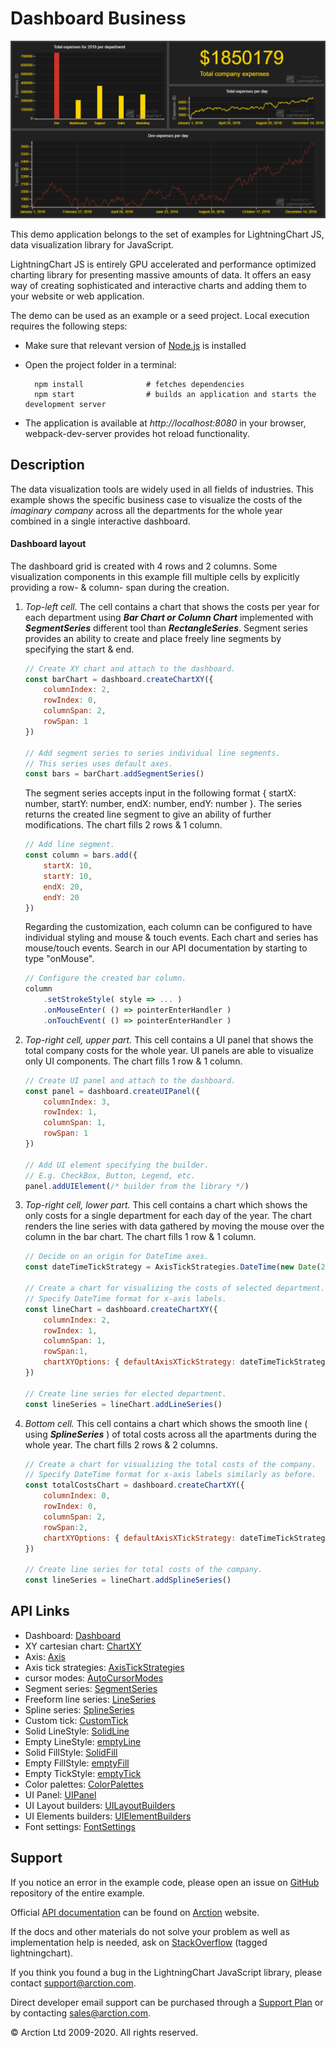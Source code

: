 # Dashboard Business

![Dashboard Business](dashboardBusiness.png)

This demo application belongs to the set of examples for LightningChart JS, data visualization library for JavaScript.

LightningChart JS is entirely GPU accelerated and performance optimized charting library for presenting massive amounts of data. It offers an easy way of creating sophisticated and interactive charts and adding them to your website or web application.

The demo can be used as an example or a seed project. Local execution requires the following steps:

- Make sure that relevant version of [Node.js](https://nodejs.org/en/download/) is installed
- Open the project folder in a terminal:

        npm install              # fetches dependencies
        npm start                # builds an application and starts the development server

- The application is available at *http://localhost:8080* in your browser, webpack-dev-server provides hot reload functionality.


## Description

The data visualization tools are widely used in all fields of industries. This example shows the specific business case to visualize the costs of the *imaginary company* across all the departments for the whole year combined in a single interactive dashboard.

#### Dashboard layout

The dashboard grid is created with 4 rows and 2 columns. Some visualization components in this example fill multiple cells by explicitly providing a row- & column- span during the creation.

1. *Top-left cell.* The cell contains a chart that shows the costs per year for each department using ***Bar Chart or Column Chart*** implemented with ***SegmentSeries*** different tool than ***RectangleSeries***. Segment series provides an ability to create and place freely line segments by specifying the start & end.

    ```javascript
    // Create XY chart and attach to the dashboard.
    const barChart = dashboard.createChartXY({
        columnIndex: 2,
        rowIndex: 0,
        columnSpan: 2,
        rowSpan: 1
    })

    // Add segment series to series individual line segments.
    // This series uses default axes.
    const bars = barChart.addSegmentSeries()
    ```
    The segment series accepts input in the following format { startX: number, startY: number, endX: number, endY: number }. The series returns the created line segment to give an ability of further modifications. The chart fills 2 rows & 1 column.

    ```javascript
    // Add line segment.
    const column = bars.add({
        startX: 10,
        startY: 10,
        endX: 20,
        endY: 20
    })
    ```

    Regarding the customization, each column can be configured to have individual styling and mouse & touch events. Each chart and series has mouse/touch events. Search in our API documentation by starting to type "onMouse".

    ```javascript
    // Configure the created bar column.
    column
        .setStrokeStyle( style => ... )
        .onMouseEnter( () => pointerEnterHandler )
        .onTouchEvent( () => pointerEnterHandler )
    ```

2. *Top-right cell, upper part.* This cell contains a UI panel that shows the total company costs for the whole year. UI panels are able to visualize only UI components. The chart fills 1 row & 1 column.

    ```javascript
    // Create UI panel and attach to the dashboard.
    const panel = dashboard.createUIPanel({
        columnIndex: 3,
        rowIndex: 1,
        columnSpan: 1,
        rowSpan: 1
    })

    // Add UI element specifying the builder.
    // E.g. CheckBox, Button, Legend, etc.
    panel.addUIElement(/* builder from the library */)
    ```

 3. *Top-right cell, lower part.* This cell contains a chart which shows the only costs for a single department for each day of the year. The chart renders the line series with data gathered by moving the mouse over the column in the bar chart. The chart fills 1 row & 1 column.

    ```javascript
    // Decide on an origin for DateTime axes.
    const dateTimeTickStrategy = AxisTickStrategies.DateTime(new Date(2018, 0, 1))

    // Create a chart for visualizing the costs of selected department.
    // Specify DateTime format for x-axis labels.
    const lineChart = dashboard.createChartXY({
        columnIndex: 2, 
        rowIndex: 1, 
        columnSpan: 1, 
        rowSpan:1, 
        chartXYOptions: { defaultAxisXTickStrategy: dateTimeTickStrategy }
    })

    // Create line series for elected department.
    const lineSeries = lineChart.addLineSeries()
    ```

4. *Bottom cell.* This cell contains a chart which shows the smooth line ( using ***SplineSeries*** ) of total costs across all the apartments during the whole year. The chart fills 2 rows & 2 columns.
    ```javascript
    // Create a chart for visualizing the total costs of the company.
    // Specify DateTime format for x-axis labels similarly as before.
    const totalCostsChart = dashboard.createChartXY({
        columnIndex: 0, 
        rowIndex: 0, 
        columnSpan: 2, 
        rowSpan:2, 
        chartXYOptions: { defaultAxisXTickStrategy: dateTimeTickStrategy }
    })

    // Create line series for total costs of the company.
    const lineSeries = lineChart.addSplineSeries()
    ```


## API Links

* Dashboard: [Dashboard]
* XY cartesian chart: [ChartXY]
* Axis: [Axis]
* Axis tick strategies: [AxisTickStrategies]
* cursor modes: [AutoCursorModes]
* Segment series: [SegmentSeries]
* Freeform line series: [LineSeries]
* Spline series: [SplineSeries]
* Custom tick: [CustomTick]
* Solid LineStyle: [SolidLine]
* Empty LineStyle: [emptyLine]
* Solid FillStyle: [SolidFill]
* Empty FillStyle: [emptyFill]
* Empty TickStyle: [emptyTick]
* Color palettes: [ColorPalettes]
* UI Panel: [UIPanel]
* UI Layout builders: [UILayoutBuilders]
* UI Elements builders: [UIElementBuilders]
* Font settings: [FontSettings]


## Support

If you notice an error in the example code, please open an issue on [GitHub][0] repository of the entire example.

Official [API documentation][1] can be found on [Arction][2] website.

If the docs and other materials do not solve your problem as well as implementation help is needed, ask on [StackOverflow][3] (tagged lightningchart).

If you think you found a bug in the LightningChart JavaScript library, please contact support@arction.com.

Direct developer email support can be purchased through a [Support Plan][4] or by contacting sales@arction.com.

[0]: https://github.com/Arction/
[1]: https://www.arction.com/lightningchart-js-api-documentation/
[2]: https://www.arction.com
[3]: https://stackoverflow.com/questions/tagged/lightningchart
[4]: https://www.arction.com/support-services/

© Arction Ltd 2009-2020. All rights reserved.


[Dashboard]: https://www.arction.com/lightningchart-js-api-documentation/v1.2.0/classes/dashboard.html
[ChartXY]: https://www.arction.com/lightningchart-js-api-documentation/v1.2.0/classes/chartxy.html
[Axis]: https://www.arction.com/lightningchart-js-api-documentation/v1.2.0/classes/axis.html
[AxisTickStrategies]: https://www.arction.com/lightningchart-js-api-documentation/v1.2.0/globals.html#axistickstrategies
[AutoCursorModes]: https://www.arction.com/lightningchart-js-api-documentation/v1.2.0/enums/autocursormodes.html
[SegmentSeries]: https://www.arction.com/lightningchart-js-api-documentation/v1.2.0/classes/segmentseries.html
[LineSeries]: https://www.arction.com/lightningchart-js-api-documentation/v1.2.0/classes/lineseries.html
[SplineSeries]: https://www.arction.com/lightningchart-js-api-documentation/v1.2.0/classes/splineseries.html
[CustomTick]: https://www.arction.com/lightningchart-js-api-documentation/v1.2.0/classes/customtick.html
[SolidLine]: https://www.arction.com/lightningchart-js-api-documentation/v1.2.0/classes/solidline.html
[emptyLine]: https://www.arction.com/lightningchart-js-api-documentation/v1.2.0/globals.html#emptyline
[SolidFill]: https://www.arction.com/lightningchart-js-api-documentation/v1.2.0/classes/solidfill.html
[emptyFill]: https://www.arction.com/lightningchart-js-api-documentation/v1.2.0/globals.html#emptyfill
[emptyTick]: https://www.arction.com/lightningchart-js-api-documentation/v1.2.0/globals.html#emptytick
[ColorPalettes]: https://www.arction.com/lightningchart-js-api-documentation/v1.2.0/globals.html#colorpalettes
[UIPanel]: https://www.arction.com/lightningchart-js-api-documentation/v1.2.0/classes/uipanel.html
[UILayoutBuilders]: https://www.arction.com/lightningchart-js-api-documentation/v1.2.0/globals.html#uilayoutbuilders
[UIElementBuilders]: https://www.arction.com/lightningchart-js-api-documentation/v1.2.0/globals.html#uielementbuilders
[FontSettings]: https://www.arction.com/lightningchart-js-api-documentation/v1.2.0/classes/fontsettings.html

